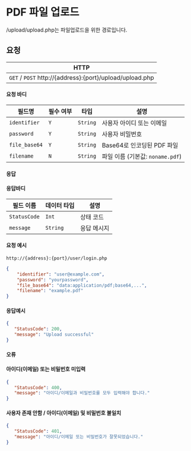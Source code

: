 # PDF 파일 업로드
/upload/upload.php는 파일업로드을 위한 경로입니다.

## 요청
|HTTP|
|--|
| `GET` / `POST` http://{address}:{port}/upload/upload.php |

#### 요청 바디

| 필드명        | 필수 여부 | 타입    | 설명                           |
|---------------|-----------|---------|--------------------------------|
| `identifier`  | `Y`       | `String`| 사용자 아이디 또는 이메일      |
| `password`    | `Y`       | `String`| 사용자 비밀번호                |
| `file_base64` | `Y`       | `String`| Base64로 인코딩된 PDF 파일     |
| `filename`    | `N`       | `String`| 파일 이름 (기본값: `noname.pdf`) |

#### 응답

#### 응답바디
|필드 이름|데이터 타입|설명|
|--|--|--|
|`StatusCode`|`Int`|상태 코드|
|`message`|`String`|응답 메시지|

#### 요청 예시
```url
http://{address}:{port}/user/login.php
```
```json
{
    "identifier": "user@example.com",
    "password": "yourpassword",
    "file_base64": "data:application/pdf;base64,...",
    "filename": "example.pdf"
}
```
#### 응답예시
```JSON
{
   "StatusCode": 200,
   "message": "Upload successful"
}
```

#### 오류
#### 아이디(이메일) 또는 비밀번호 미입력
```JSON
{
   "StatusCode": 400,
   "message": "아이디/이메일과 비밀번호를 모두 입력해야 합니다."
}
```

#### 사용자 존재 안함 / 아이디(이메일) 및 비밀번호 불일치
```JSON
{
   "StatusCode": 401,
   "message": "아이디/이메일 또는 비밀번호가 잘못되었습니다."
}
```
